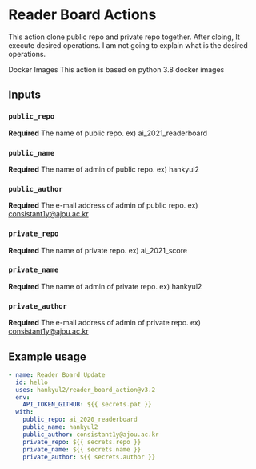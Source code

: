# Reader Board Actions

This action clone public repo and private repo together. After cloing, It execute desired operations.
I am not going to explain what is the desired operations.

Docker Images
This action is based on python 3.8 docker images

## Inputs

### `public_repo`

**Required** The name of public repo. ex) ai_2021_readerboard

### `public_name`

**Required** The name of admin of public repo. ex) hankyul2

### `public_author`

**Required** The e-mail address of admin of public repo. ex) consistant1y@ajou.ac.kr

### `private_repo`

**Required** The name of private repo. ex) ai_2021_score

### `private_name`

**Required** The name of admin of private repo. ex) hankyul2

### `private_author`

**Required** The e-mail address of admin of private repo. ex) consistant1y@ajou.ac.kr

## Example usage

```yaml
- name: Reader Board Update
  id: hello
  uses: hankyul2/reader_board_action@v3.2
  env:
    API_TOKEN_GITHUB: ${{ secrets.pat }}
  with:
    public_repo: ai_2020_readerboard
    public_name: hankyul2
    public_author: consistant1y@ajou.ac.kr
    private_repo: ${{ secrets.repo }}
    private_name: ${{ secrets.name }}
    private_author: ${{ secrets.author }}
```